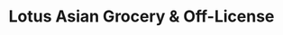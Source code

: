 ---
title: "Lotus Asian Grocery & Off-License"
url: /wexford/lotus-asian-grocery-and-off-license/
shop: greengrocer
---